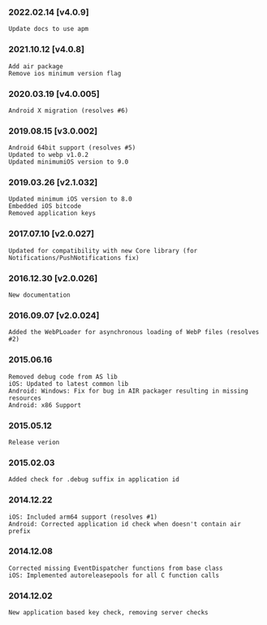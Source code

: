 ### 2022.02.14 [v4.0.9]

```
Update docs to use apm
```

### 2021.10.12 [v4.0.8]

```
Add air package
Remove ios minimum version flag
```

### 2020.03.19 [v4.0.005]

```
Android X migration (resolves #6)
```

### 2019.08.15 [v3.0.002]

```
Android 64bit support (resolves #5)
Updated to webp v1.0.2
Updated minimumiOS version to 9.0
```

### 2019.03.26 [v2.1.032]

```
Updated minimum iOS version to 8.0
Embedded iOS bitcode
Removed application keys
```

### 2017.07.10 [v2.0.027]

```
Updated for compatibility with new Core library (for Notifications/PushNotifications fix)
```

### 2016.12.30 [v2.0.026]

```
New documentation
```

### 2016.09.07 [v2.0.024]

```
Added the WebPLoader for asynchronous loading of WebP files (resolves #2)
```

### 2015.06.16

```
Removed debug code from AS lib
iOS: Updated to latest common lib
Android: Windows: Fix for bug in AIR packager resulting in missing resources
Android: x86 Support
```

### 2015.05.12

```
Release verion
```

### 2015.02.03

```
Added check for .debug suffix in application id
```

### 2014.12.22

```
iOS: Included arm64 support (resolves #1)
Android: Corrected application id check when doesn't contain air prefix
```

### 2014.12.08

```
Corrected missing EventDispatcher functions from base class
iOS: Implemented autoreleasepools for all C function calls
```

### 2014.12.02

```
New application based key check, removing server checks
```
